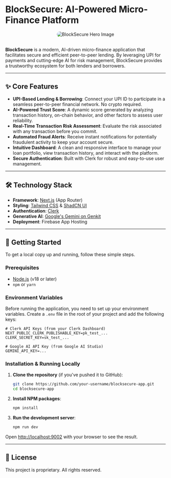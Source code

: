 # BlockSecure: AI-Powered Micro-Finance Platform

<div align="center">
  <img src="https://picsum.photos/seed/finance-hero/800/400" alt="BlockSecure Hero Image" data-ai-hint="finance technology abstract" style="border-radius: 12px;"/>
</div>
 
<br/>

**BlockSecure** is a modern, AI-driven micro-finance application that facilitates secure and efficient peer-to-peer lending. By leveraging UPI for payments and cutting-edge AI for risk management, BlockSecure provides a trustworthy ecosystem for both lenders and borrowers.

---

## ✨ Core Features

- **UPI-Based Lending & Borrowing**: Connect your UPI ID to participate in a seamless peer-to-peer financial network. No crypto required.
- **AI-Powered Trust Score**: A dynamic score generated by analyzing transaction history, on-chain behavior, and other factors to assess user reliability.
- **Real-Time Transaction Risk Assessment**: Evaluate the risk associated with any transaction before you commit.
- **Automated Fraud Alerts**: Receive instant notifications for potentially fraudulent activity to keep your account secure.
- **Intuitive Dashboard**: A clean and responsive interface to manage your loan portfolio, view transaction history, and interact with the platform.
- **Secure Authentication**: Built with Clerk for robust and easy-to-use user management.

---

## 🛠️ Technology Stack

- **Framework**: [Next.js](https://nextjs.org/) (App Router)
- **Styling**: [Tailwind CSS](https://tailwindcss.com/) & [ShadCN UI](https://ui.shadcn.com/)
- **Authentication**: [Clerk](https://clerk.com/)
- **Generative AI**: [Google's Gemini on Genkit](https://firebase.google.com/docs/genkit)
- **Deployment**: Firebase App Hosting

---

## 🚀 Getting Started

To get a local copy up and running, follow these simple steps.

### Prerequisites

- [Node.js](https://nodejs.org/) (v18 or later)
- `npm` or `yarn`

### Environment Variables

Before running the application, you need to set up your environment variables. Create a `.env` file in the root of your project and add the following keys:

```.env
# Clerk API Keys (from your Clerk Dashboard)
NEXT_PUBLIC_CLERK_PUBLISHABLE_KEY=pk_test_...
CLERK_SECRET_KEY=sk_test_...

# Google AI API Key (from Google AI Studio)
GEMINI_API_KEY=...
```

### Installation & Running Locally

1.  **Clone the repository** (if you've pushed it to GitHub):
    ```sh
    git clone https://github.com/your-username/blocksecure-app.git
    cd blocksecure-app
    ```

2.  **Install NPM packages**:
    ```sh
    npm install
    ```

3.  **Run the development server**:
    ```sh
    npm run dev
    ```

Open [http://localhost:9002](http://localhost:9002) with your browser to see the result.

---

## 📄 License

This project is proprietary. All rights reserved.
